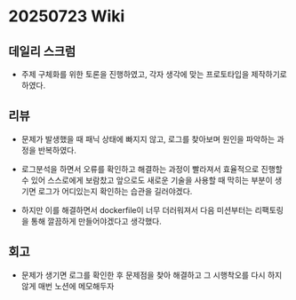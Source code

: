 # 20250723 Wiki

## 데일리 스크럼

- 주제 구체화를 위한 토론을 진행하였고, 각자 생각에 맞는 프로토타입을 제작하기로 하였다.

## 리뷰

- 문제가 발생했을 때 패닉 상태에 빠지지 않고, 로그를 찾아보며 원인을 파악하는 과정을 반복하였다.

- 로그분석을 하면서 오류를 확인하고 해결하는 과정이 빨라져서 효율적으로 진행할 수 있어 스스로에게 보람찼고 앞으로도 새로운 기술을 사용할 때 막히는 부분이 생기면 로그가 어디있는지 확인하는 습관을 길러야겠다.

- 하지만 이를 해결하면서 dockerfile이 너무 더러워져서 다음 미션부터는 리팩토링을 통해 깔끔하게 만들어야겠다고 생각했다. 

## 회고

- 문제가 생기면 로그를 확인한 후 문제점을 찾아 해결하고 그 시행착오를 다시 하지 않게 매번 노션에 메모해두자